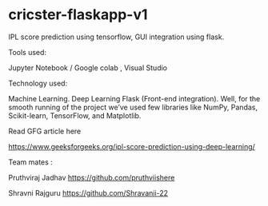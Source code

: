 # cricster-flaskapp-v1
IPL score prediction using tensorflow, GUI  integration using flask.

Tools used:

Jupyter Notebook / Google colab ,
Visual Studio


Technology used:

Machine Learning.
Deep Learning
Flask (Front-end integration).
Well, for the smooth running of the project we’ve used few libraries like NumPy, Pandas, Scikit-learn, TensorFlow, and Matplotlib.

Read GFG article here

https://www.geeksforgeeks.org/ipl-score-prediction-using-deep-learning/

Team mates :

Pruthviraj Jadhav 
https://github.com/pruthviishere


Shravni Rajguru
https://github.com/Shravanii-22
